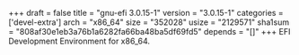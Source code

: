 +++
draft = false
title = "gnu-efi 3.0.15-1"
version = "3.0.15-1"
categories = ['devel-extra']
arch = "x86_64"
size = "352028"
usize = "2129571"
sha1sum = "808af30e1eb3a76b1a6282fa66ba48ba5df69fd5"
depends = "[]"
+++
EFI Development Environment for x86_64.